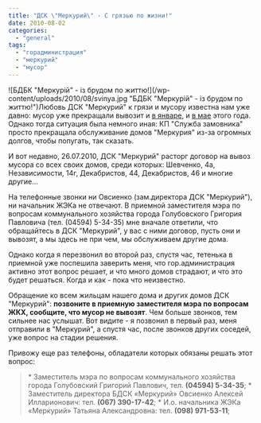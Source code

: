```yaml
---
title: "ДСК \"Меркурий\" - С грязью по жизни!"
date: 2010-08-02
categories: 
  - "general"
tags: 
  - "горадминистрация"
  - "меркурий"
  - "мусор"
---
```


![БДБК "Меркурій" - із брудом по життю!](/wp-content/uploads/2010/08/svinya.jpg "БДБК "Меркурій" - із брудом по життю!")Любовь ДСК "Меркурий" к грязи и мусору известна нам уже давно: мусор уже прекращали вывозит и [в январе](http://shevchenko4a.brovary.org/deneg-net/), и [в мае](http://shevchenko4a.brovary.org/deneg-opyat-net/) этого года. Однако тогда ситуация была немного иная: КП "Служба замовника" просто прекращала обслуживание домов "Меркурия" из-за огромных долгов, чтобы попугать, так сказать.

И вот недавно, 26.07.2010, ДСК "Меркурий" расторг договор на вывоз мусора со всех своих домов, среди которых: Шевченко, 4а, Независимости, 14г, Декабристов, 44, Декабристов, 46 и многие другие...

На телефонные звонки ни Овсиенко (зам.директора ДСК "Меркурий"), ни <!--more-->начальник ЖЭКа не отвечают. В приемной заместителя мэра по вопросам коммунального хозяйства города Голубовского Григория Павловича (тел. (04594) 5-34-35) мне вначале ответили, что обращайтесь в ДСК "Меркурий", у вас с ними договор, пусть они и вывозят, а мы здесь не при чем, мы обслуживаем другие дома.

Однако когда я перезвонил во второй раз, спустя час, тетенька в приемной уже поспешила заверить меня, что гор.администрация активно этот вопрос решает, и что много домов страдают, и что это будет решаться. Когда и как - пока что неизвестно.

Обращение ко всем жильцам нашего дома и других домов ДСК "Меркурий": **позвоните в приемную заместителя мэра по вопросам ЖКХ, сообщите, что мусор не вывозят**. Чем больше звонков, тем сильнее нас услышат. Вот видите - я позвонил в первый раз, меня отправили в "Меркурий", а спустя час, после звонков других соседей, уже вопрос на стадии решения.

Привожу еще раз телефоны, обладатели которых обязаны решать этот вопрос:

> \* Заместитель мэра по вопросам коммунального хозяйства города Голубовский Григорий Павлович, тел. **(04594) 5-34-35**; \* Заместитель директора БДСК «Меркурий» Овсиенко Алексей Илларионович: тел. **(067) 390-17-42**; \* И.о. начальника ЖЭКа «Меркурий» Татьяна Александровна: тел. **(098) 971-53-11**;
